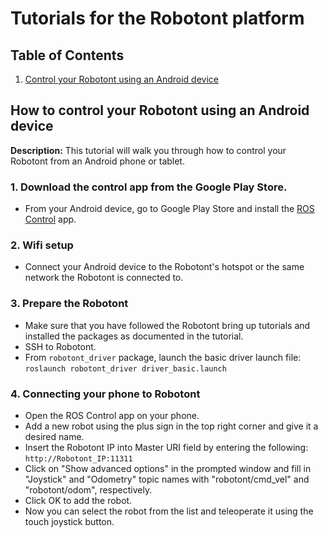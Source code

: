 # Tutorials for the Robotont platform

## Table of Contents
1. [Control your Robotont using an Android device](#how-to-control-your-robotont-using-an-android-device)

## How to control your Robotont using an Android device
**Description:** This tutorial will walk you through how to control your Robotont from an Android phone or tablet.

### 1. Download the control app from the Google Play Store. 
* From your Android device, go to Google Play Store and install the [ROS Control](https://play.google.com/store/apps/details?id=com.robotca.ControlApp&hl=en) app.
### 2. Wifi setup
* Connect your Android device to the Robotont's hotspot or the same network the Robotont is connected to.
### 3. Prepare the Robotont
* Make sure that you have followed the Robotont bring up tutorials and installed the packages as documented in the tutorial.
* SSH to Robotont.
* From `robotont_driver` package, launch the basic driver launch file:<br/>
``` roslaunch robotont_driver driver_basic.launch ```

### 4. Connecting your phone to Robotont
* Open the ROS Control app on your phone.
* Add a new robot using the plus sign in the top right corner and give it a desired name.
* Insert the Robotont IP into Master URI field by entering the following:<br/>
``` http://Robotont_IP:11311 ```
* Click on "Show advanced options" in the prompted window and fill in "Joystick" and "Odometry" topic names with "robotont/cmd_vel" and "robotont/odom", respectively.
* Click OK to add the robot.
* Now you can select the robot from the list and teleoperate it using the touch joystick button.
